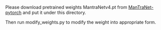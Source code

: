 Please download pretrained weights MantraNetv4.pt from [ManTraNet-pytorch](https://github.com/RonyAbecidan/ManTraNet-pytorch) and put it under this directory. 

Then run modify_weights.py to modify the weight into appropriate form.